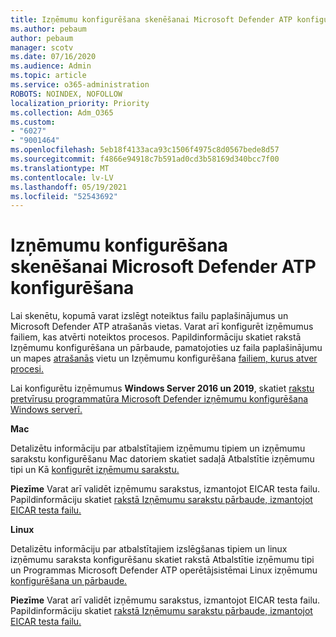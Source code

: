```yaml
---
title: Izņēmumu konfigurēšana skenēšanai Microsoft Defender ATP konfigurēšana
ms.author: pebaum
author: pebaum
manager: scotv
ms.date: 07/16/2020
ms.audience: Admin
ms.topic: article
ms.service: o365-administration
ROBOTS: NOINDEX, NOFOLLOW
localization_priority: Priority
ms.collection: Adm_O365
ms.custom:
- "6027"
- "9001464"
ms.openlocfilehash: 5eb18f4133aca93c1506f4975c8d0567bede8d57
ms.sourcegitcommit: f4866e94918c7b591ad0cd3b58169d340bcc7f00
ms.translationtype: MT
ms.contentlocale: lv-LV
ms.lasthandoff: 05/19/2021
ms.locfileid: "52543692"
---
```

# <a name="configuring-exclusions-for-microsoft-defender-atp-scan"></a>Izņēmumu konfigurēšana skenēšanai Microsoft Defender ATP konfigurēšana

Lai skenētu, kopumā varat izslēgt noteiktus failu paplašinājumus un Microsoft Defender ATP atrašanās vietas. Varat arī konfigurēt izņēmumus failiem, kas atvērti noteiktos procesos. Papildinformāciju skatiet rakstā Izņēmumu konfigurēšana un pārbaude, pamatojoties uz faila paplašinājumu un mapes [atrašanās](/windows/security/threat-protection/microsoft-defender-antivirus/configure-extension-file-exclusions-microsoft-defender-antivirus) vietu un Izņēmumu konfigurēšana [failiem, kurus atver procesi.](/windows/security/threat-protection/microsoft-defender-antivirus/configure-process-opened-file-exclusions-microsoft-defender-antivirus)

Lai konfigurētu izņēmumus **Windows Server 2016 un 2019**, skatiet [rakstu pretvīrusu programmatūra Microsoft Defender izņēmumu konfigurēšana Windows serverī.](/windows/security/threat-protection/microsoft-defender-antivirus/configure-server-exclusions-microsoft-defender-antivirus)

**Mac**

Detalizētu informāciju par atbalstītajiem izņēmumu tipiem un izņēmumu [](/windows/security/threat-protection/microsoft-defender-atp/mac-exclusions#supported-exclusion-types) sarakstu konfigurēšanu Mac datoriem skatiet sadaļā Atbalstītie izņēmumu tipi un Kā [konfigurēt izņēmumu sarakstu.](/windows/security/threat-protection/microsoft-defender-atp/mac-exclusions#how-to-configure-the-list-of-exclusions)

**Piezīme** Varat arī validēt izņēmumu sarakstus, izmantojot EICAR testa failu. Papildinformāciju skatiet [rakstā Izņēmumu sarakstu pārbaude, izmantojot EICAR testa failu.](/windows/security/threat-protection/microsoft-defender-atp/mac-exclusions#validate-exclusions-lists-with-the-eicar-test-file) 

**Linux**

Detalizētu informāciju par atbalstītajiem izslēgšanas tipiem un linux [](/windows/security/threat-protection/microsoft-defender-atp/linux-exclusions#supported-exclusion-types) izņēmumu saraksta konfigurēšanu skatiet rakstā Atbalstītie izņēmumu tipi un Programmas Microsoft Defender ATP operētājsistēmai Linux izņēmumu [konfigurēšana un pārbaude.](/windows/security/threat-protection/microsoft-defender-atp/linux-exclusions)

**Piezīme** Varat arī validēt izņēmumu sarakstus, izmantojot EICAR testa failu. Papildinformāciju skatiet [rakstā Izņēmumu sarakstu pārbaude, izmantojot EICAR testa failu.](/windows/security/threat-protection/microsoft-defender-atp/linux-exclusions#validate-exclusions-lists-with-the-eicar-test-file) 